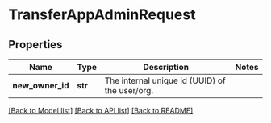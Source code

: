 # TransferAppAdminRequest

## Properties
Name | Type | Description | Notes
------------ | ------------- | ------------- | -------------
**new_owner_id** | **str** | The internal unique id (UUID) of the user/org. | 

[[Back to Model list]](../README.md#documentation-for-models) [[Back to API list]](../README.md#documentation-for-api-endpoints) [[Back to README]](../README.md)

